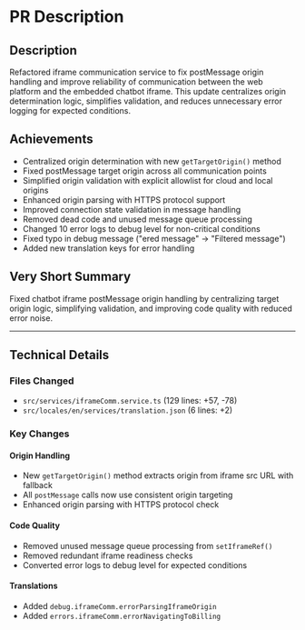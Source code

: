# PR Description

## Description

Refactored iframe communication service to fix postMessage origin handling and improve reliability of communication between the web platform and the embedded chatbot iframe. This update centralizes origin determination logic, simplifies validation, and reduces unnecessary error logging for expected conditions.

## Achievements

- Centralized origin determination with new `getTargetOrigin()` method
- Fixed postMessage target origin across all communication points
- Simplified origin validation with explicit allowlist for cloud and local origins
- Enhanced origin parsing with HTTPS protocol support
- Improved connection state validation in message handling
- Removed dead code and unused message queue processing
- Changed 10 error logs to debug level for non-critical conditions
- Fixed typo in debug message ("ered message" → "Filtered message")
- Added new translation keys for error handling

## Very Short Summary

Fixed chatbot iframe postMessage origin handling by centralizing target origin logic, simplifying validation, and improving code quality with reduced error noise.

---

## Technical Details

### Files Changed
- `src/services/iframeComm.service.ts` (129 lines: +57, -78)
- `src/locales/en/services/translation.json` (6 lines: +2)

### Key Changes

#### Origin Handling
- New `getTargetOrigin()` method extracts origin from iframe src URL with fallback
- All `postMessage` calls now use consistent origin targeting
- Enhanced origin parsing with HTTPS protocol check

#### Code Quality
- Removed unused message queue processing from `setIframeRef()`
- Removed redundant iframe readiness checks
- Converted error logs to debug level for expected conditions

#### Translations
- Added `debug.iframeComm.errorParsingIframeOrigin`
- Added `errors.iframeComm.errorNavigatingToBilling`
